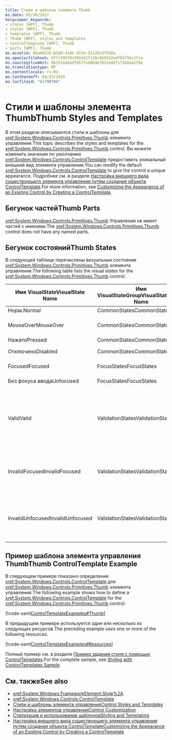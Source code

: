 ```yaml
---
title: Стили и шаблоны элемента Thumb
ms.date: 03/30/2017
helpviewer_keywords:
- states [WPF], Thumb
- styles [WPF], Thumb
- templates [WPF], Thumb
- Thumb [WPF], styles and templates
- ControlTemplate [WPF], Thumb
- parts [WPF], Thumb
ms.assetid: 86a49235-62d9-414e-923e-53126e3f930a
ms.openlocfilehash: b7fc595f0c592d42f118c6b5542edf93716c2fca
ms.sourcegitcommit: 9b552addadfb57fab0b9e7852ed4f1f1b8a42f8e
ms.translationtype: MT
ms.contentlocale: ru-RU
ms.lasthandoff: 04/23/2019
ms.locfileid: "61790784"
---
```

# <a name="thumb-styles-and-templates"></a><span data-ttu-id="0aba4-102">Стили и шаблоны элемента Thumb</span><span class="sxs-lookup"><span data-stu-id="0aba4-102">Thumb Styles and Templates</span></span>

<span data-ttu-id="0aba4-103">В этом разделе описываются стили и шаблоны для <xref:System.Windows.Controls.Primitives.Thumb> элемента управления.</span><span class="sxs-lookup"><span data-stu-id="0aba4-103">This topic describes the styles and templates for the <xref:System.Windows.Controls.Primitives.Thumb> control.</span></span> <span data-ttu-id="0aba4-104">Вы можете изменить значение по умолчанию <xref:System.Windows.Controls.ControlTemplate> предоставить уникальный внешний вид элемента управления.</span><span class="sxs-lookup"><span data-stu-id="0aba4-104">You can modify the default <xref:System.Windows.Controls.ControlTemplate> to give the control a unique appearance.</span></span> <span data-ttu-id="0aba4-105">Подробнее см. в разделе [Настройка внешнего вида существующего элемента управления путем создания объекта ControlTemplate](customizing-the-appearance-of-an-existing-control.md).</span><span class="sxs-lookup"><span data-stu-id="0aba4-105">For more information, see [Customizing the Appearance of an Existing Control by Creating a ControlTemplate](customizing-the-appearance-of-an-existing-control.md).</span></span>

## <a name="thumb-parts"></a><span data-ttu-id="0aba4-106">Бегунок частей</span><span class="sxs-lookup"><span data-stu-id="0aba4-106">Thumb Parts</span></span>

<span data-ttu-id="0aba4-107"><xref:System.Windows.Controls.Primitives.Thumb> Управления не имеет частей с именами.</span><span class="sxs-lookup"><span data-stu-id="0aba4-107">The <xref:System.Windows.Controls.Primitives.Thumb> control does not have any named parts.</span></span>

## <a name="thumb-states"></a><span data-ttu-id="0aba4-108">Бегунок состояний</span><span class="sxs-lookup"><span data-stu-id="0aba4-108">Thumb States</span></span>

<span data-ttu-id="0aba4-109">В следующей таблице перечислены визуальные состояния <xref:System.Windows.Controls.Primitives.Thumb> элемента управления.</span><span class="sxs-lookup"><span data-stu-id="0aba4-109">The following table lists the visual states for the <xref:System.Windows.Controls.Primitives.Thumb> control.</span></span>

|<span data-ttu-id="0aba4-110">Имя VisualState</span><span class="sxs-lookup"><span data-stu-id="0aba4-110">VisualState Name</span></span>|<span data-ttu-id="0aba4-111">Имя VisualStateGroup</span><span class="sxs-lookup"><span data-stu-id="0aba4-111">VisualStateGroup Name</span></span>|<span data-ttu-id="0aba4-112">Описание</span><span class="sxs-lookup"><span data-stu-id="0aba4-112">Description</span></span>|
|-|-|-|
|<span data-ttu-id="0aba4-113">Норм.</span><span class="sxs-lookup"><span data-stu-id="0aba4-113">Normal</span></span>|<span data-ttu-id="0aba4-114">CommonStates</span><span class="sxs-lookup"><span data-stu-id="0aba4-114">CommonStates</span></span>|<span data-ttu-id="0aba4-115">Состояние по умолчанию.</span><span class="sxs-lookup"><span data-stu-id="0aba4-115">The default state.</span></span>|
|<span data-ttu-id="0aba4-116">MouseOver</span><span class="sxs-lookup"><span data-stu-id="0aba4-116">MouseOver</span></span>|<span data-ttu-id="0aba4-117">CommonStates</span><span class="sxs-lookup"><span data-stu-id="0aba4-117">CommonStates</span></span>|<span data-ttu-id="0aba4-118">Указатель мыши расположен в элементе управления.</span><span class="sxs-lookup"><span data-stu-id="0aba4-118">The mouse pointer is positioned over the control.</span></span>|
|<span data-ttu-id="0aba4-119">Нажато</span><span class="sxs-lookup"><span data-stu-id="0aba4-119">Pressed</span></span>|<span data-ttu-id="0aba4-120">CommonStates</span><span class="sxs-lookup"><span data-stu-id="0aba4-120">CommonStates</span></span>|<span data-ttu-id="0aba4-121">Элемент управления нажат.</span><span class="sxs-lookup"><span data-stu-id="0aba4-121">The control is pressed.</span></span>|
|<span data-ttu-id="0aba4-122">Отключено</span><span class="sxs-lookup"><span data-stu-id="0aba4-122">Disabled</span></span>|<span data-ttu-id="0aba4-123">CommonStates</span><span class="sxs-lookup"><span data-stu-id="0aba4-123">CommonStates</span></span>|<span data-ttu-id="0aba4-124">Элемент управления отключен.</span><span class="sxs-lookup"><span data-stu-id="0aba4-124">The control is disabled.</span></span>|
|<span data-ttu-id="0aba4-125">Focused</span><span class="sxs-lookup"><span data-stu-id="0aba4-125">Focused</span></span>|<span data-ttu-id="0aba4-126">FocusStates</span><span class="sxs-lookup"><span data-stu-id="0aba4-126">FocusStates</span></span>|<span data-ttu-id="0aba4-127">Элемент управления имеет фокус.</span><span class="sxs-lookup"><span data-stu-id="0aba4-127">The control has focus.</span></span>|
|<span data-ttu-id="0aba4-128">Без фокуса ввода</span><span class="sxs-lookup"><span data-stu-id="0aba4-128">Unfocused</span></span>|<span data-ttu-id="0aba4-129">FocusStates</span><span class="sxs-lookup"><span data-stu-id="0aba4-129">FocusStates</span></span>|<span data-ttu-id="0aba4-130">Элемент управления не имеет фокуса.</span><span class="sxs-lookup"><span data-stu-id="0aba4-130">The control does not have focus.</span></span>|
|<span data-ttu-id="0aba4-131">Valid</span><span class="sxs-lookup"><span data-stu-id="0aba4-131">Valid</span></span>|<span data-ttu-id="0aba4-132">ValidationStates</span><span class="sxs-lookup"><span data-stu-id="0aba4-132">ValidationStates</span></span>|<span data-ttu-id="0aba4-133">Элемент управления использует <xref:System.Windows.Controls.Validation> класс и <xref:System.Windows.Controls.Validation.HasError%2A?displayProperty=nameWithType> присоединенное свойство `false`.</span><span class="sxs-lookup"><span data-stu-id="0aba4-133">The control uses the <xref:System.Windows.Controls.Validation> class and the <xref:System.Windows.Controls.Validation.HasError%2A?displayProperty=nameWithType> attached property is `false`.</span></span>|
|<span data-ttu-id="0aba4-134">InvalidFocused</span><span class="sxs-lookup"><span data-stu-id="0aba4-134">InvalidFocused</span></span>|<span data-ttu-id="0aba4-135">ValidationStates</span><span class="sxs-lookup"><span data-stu-id="0aba4-135">ValidationStates</span></span>|<span data-ttu-id="0aba4-136"><xref:System.Windows.Controls.Validation.HasError%2A?displayProperty=nameWithType> Присоединенное свойство `true` имеет элемент управления имеет фокус.</span><span class="sxs-lookup"><span data-stu-id="0aba4-136">The <xref:System.Windows.Controls.Validation.HasError%2A?displayProperty=nameWithType> attached property is `true` has the control has focus.</span></span>|
|<span data-ttu-id="0aba4-137">InvalidUnfocused</span><span class="sxs-lookup"><span data-stu-id="0aba4-137">InvalidUnfocused</span></span>|<span data-ttu-id="0aba4-138">ValidationStates</span><span class="sxs-lookup"><span data-stu-id="0aba4-138">ValidationStates</span></span>|<span data-ttu-id="0aba4-139"><xref:System.Windows.Controls.Validation.HasError%2A?displayProperty=nameWithType> Присоединенное свойство `true` имеет элемент управления не имеет фокуса.</span><span class="sxs-lookup"><span data-stu-id="0aba4-139">The <xref:System.Windows.Controls.Validation.HasError%2A?displayProperty=nameWithType> attached property is `true` has the control does not have focus.</span></span>|

## <a name="thumb-controltemplate-example"></a><span data-ttu-id="0aba4-140">Пример шаблона элемента управления Thumb</span><span class="sxs-lookup"><span data-stu-id="0aba4-140">Thumb ControlTemplate Example</span></span>

<span data-ttu-id="0aba4-141">В следующем примере показано определение <xref:System.Windows.Controls.ControlTemplate> для <xref:System.Windows.Controls.Primitives.Thumb> элемента управления.</span><span class="sxs-lookup"><span data-stu-id="0aba4-141">The following example shows how to define a <xref:System.Windows.Controls.ControlTemplate> for the <xref:System.Windows.Controls.Primitives.Thumb> control.</span></span>

[!code-xaml[ControlTemplateExamples#Thumb](~/samples/snippets/csharp/VS_Snippets_Wpf/ControlTemplateExamples/CS/resources/slider.xaml#thumb)]

<span data-ttu-id="0aba4-142">В предыдущем примере используется один или несколько из следующих ресурсов.</span><span class="sxs-lookup"><span data-stu-id="0aba4-142">The preceding example uses one or more of the following resources.</span></span>

[!code-xaml[ControlTemplateExamples#Resources](~/samples/snippets/csharp/VS_Snippets_Wpf/ControlTemplateExamples/CS/resources/shared.xaml#resources)]

<span data-ttu-id="0aba4-143">Полный пример см. в разделе [Пример задания стиля с помощью ControlTemplates](https://github.com/Microsoft/WPF-Samples/tree/master/Styles%20&%20Templates/IntroToStylingAndTemplating).</span><span class="sxs-lookup"><span data-stu-id="0aba4-143">For the complete sample, see [Styling with ControlTemplates Sample](https://github.com/Microsoft/WPF-Samples/tree/master/Styles%20&%20Templates/IntroToStylingAndTemplating).</span></span>

## <a name="see-also"></a><span data-ttu-id="0aba4-144">См. также</span><span class="sxs-lookup"><span data-stu-id="0aba4-144">See also</span></span>

- <xref:System.Windows.FrameworkElement.Style%2A>
- <xref:System.Windows.Controls.ControlTemplate>
- [<span data-ttu-id="0aba4-145">Стили и шаблоны элемента управления</span><span class="sxs-lookup"><span data-stu-id="0aba4-145">Control Styles and Templates</span></span>](control-styles-and-templates.md)
- [<span data-ttu-id="0aba4-146">Настройка элементов управления</span><span class="sxs-lookup"><span data-stu-id="0aba4-146">Control Customization</span></span>](control-customization.md)
- [<span data-ttu-id="0aba4-147">Стилизация и использование шаблонов</span><span class="sxs-lookup"><span data-stu-id="0aba4-147">Styling and Templating</span></span>](styling-and-templating.md)
- [<span data-ttu-id="0aba4-148">Настройка внешнего вида существующего элемента управления путем создания объекта ControlTemplate</span><span class="sxs-lookup"><span data-stu-id="0aba4-148">Customizing the Appearance of an Existing Control by Creating a ControlTemplate</span></span>](customizing-the-appearance-of-an-existing-control.md)
